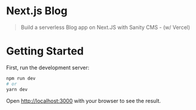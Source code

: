 # Next.js Blog

> Build a serverless Blog app on Next.JS with Sanity CMS - (w/ Vercel)

# Getting Started

First, run the development server:

```bash
npm run dev
# or
yarn dev
```

Open [http://localhost:3000](http://localhost:3000) with your browser to see the result.
